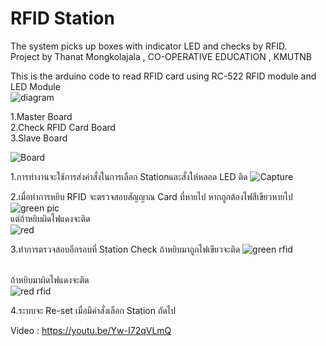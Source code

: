 # RFID Station
The system picks up boxes with indicator LED and checks by RFID.</br>
Project by Thanat Mongkolajala , CO-OPERATIVE EDUCATION , KMUTNB</br>


This is the arduino code to read RFID card using RC-522 RFID module and LED 
Module</br>
![diagram](https://user-images.githubusercontent.com/61573397/114145591-c65ef280-9940-11eb-9edd-a55a62a9467a.JPG)

1.Master Board</br>
2.Check RFID Card Board</br>
3.Slave Board</br>

![Board](https://user-images.githubusercontent.com/61573397/114146479-d4614300-9941-11eb-88d0-0666b412eb66.jpg)</br>


1.การทำงานจะใช้การส่งคำสั่งในการเลือก Stationและสั่งให้หลอด LED ติด 
![Capture](https://user-images.githubusercontent.com/61573397/114144018-0fae4280-993f-11eb-8028-543f1a21c963.JPG)
</br>

2.เมื่อทำการหยิบ RFID จะตรวจสอบสัญญาณ Card ที่หายไป หากถูกต้องไฟสีเขียวหายไป
![green pic](https://user-images.githubusercontent.com/61573397/114144363-74699d00-993f-11eb-8fc1-42c4149b796c.JPG)
</br>
แต่ถ้าหยิบผิดไฟแดงจะติด</br>
![red](https://user-images.githubusercontent.com/61573397/114144571-ac70e000-993f-11eb-8525-0f4c9139423e.JPG)</br>

3.ทำการตรวจสอบอีกรอบที่ Station Check ถ้าหยิบมาถูกไฟเขียวจะติด
![green rfid](https://user-images.githubusercontent.com/61573397/114144772-e04c0580-993f-11eb-900a-7367d9b89a0d.JPG)
</br>

<br>ถ้าหยิบมาผิดไฟแดงจะติด</br>
![red rfid](https://user-images.githubusercontent.com/61573397/114144935-11c4d100-9940-11eb-801b-9c11494c784e.JPG)
</br>

4.ระบบจะ Re-set เมื่อมีคำสั่งเลือก Station ถัดไป </br>

Video : https://youtu.be/Yw-I72qVLmQ




